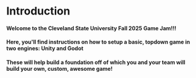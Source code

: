 # Introduction


#### Welcome to the Cleveland State University Fall 2025 Game Jam!!! 
#### Here, you'll find instructions on how to setup a basic, topdown game in two engines: Unity and Godot

#### These will help build a foundation off of which you and your team will build your own, custom, awesome game!


